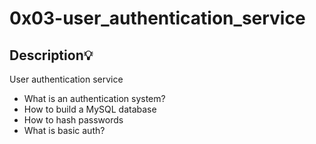 # 0x03-user_authentication_service

## Description:bulb:

User authentication service

- What is an authentication system?
- How to build a MySQL database
- How to hash passwords
- What is basic auth?

